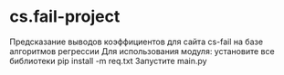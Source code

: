 # cs.fail-project
Предсказание выводов коэффициентов для сайта cs-fail на базе алгоритмов регрессии 
Для использования модуля: 
установите все библиотеки pip install -m req.txt 
Запустите main.py
